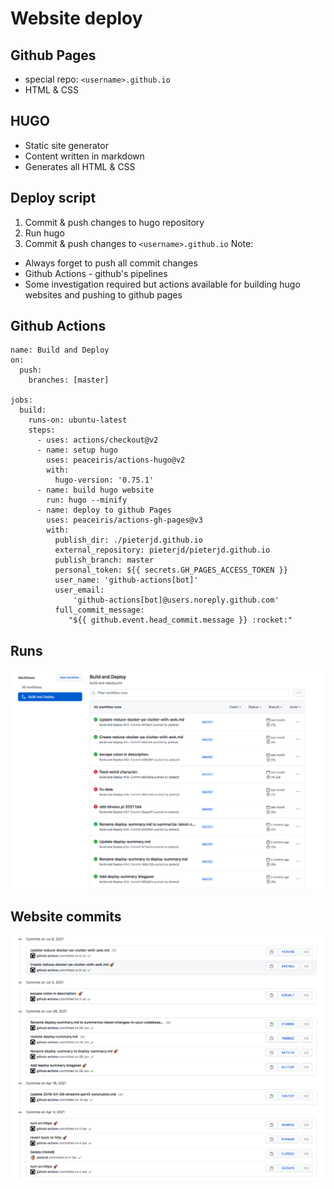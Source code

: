 # Website deploy


## Github Pages
* special repo: ``<username>.github.io``
* HTML & CSS


## HUGO
* Static site generator
* Content written in markdown
* Generates all HTML & CSS


## Deploy script
1. Commit & push changes to hugo repository
1. Run hugo
1. Commit & push changes to ``<username>.github.io``
Note:
* Always forget to push all commit changes
* Github Actions - github's pipelines
* Some investigation required but actions available for building hugo websites and pushing to github pages


## Github Actions
```yaml[|2-4|10-14|15-16|17-28]
name: Build and Deploy
on:
  push:
    branches: [master]

jobs:
  build:
    runs-on: ubuntu-latest
    steps:
      - uses: actions/checkout@v2
      - name: setup hugo
        uses: peaceiris/actions-hugo@v2
        with:
          hugo-version: '0.75.1'
      - name: build hugo website
        run: hugo --minify
      - name: deploy to github Pages
        uses: peaceiris/actions-gh-pages@v3
        with:
          publish_dir: ./pieterjd.github.io
          external_repository: pieterjd/pieterjd.github.io
          publish_branch: master
          personal_token: ${{ secrets.GH_PAGES_ACCESS_TOKEN }}
          user_name: 'github-actions[bot]'
          user_email:
              'github-actions[bot]@users.noreply.github.com'
          full_commit_message:
             "${{ github.event.head_commit.message }} :rocket:"
```


## Runs
![alt text](../assets/gh-actions.png "console")


## Website commits
![alt text](../assets/blog-commits.png "console")
